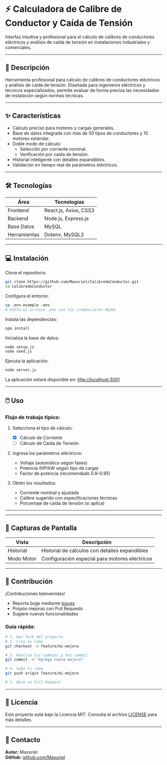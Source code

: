 # ⚡ Calculadora de Calibre de Conductor y Caída de Tensión

Interfaz intuitiva y profesional para el cálculo de calibres de conductores eléctricos y análisis de caída de tensión en instalaciones industriales y comerciales.

---

## 📝 Descripción

Herramienta profesional para cálculo de calibres de conductores eléctricos y análisis de caída de tensión. Diseñada para ingenieros eléctricos y técnicos especializados, permite evaluar de forma precisa las necesidades de instalación según normas técnicas.

---

## ✨ Características

- Cálculo preciso para motores y cargas generales.
- Base de datos integrada con más de 50 tipos de conductores y 10 motores estándar.
- Doble modo de cálculo:
  - Selección por corriente nominal.
  - Verificación por caída de tensión.
- Historial inteligente con detalles expandibles.
- Validación en tiempo real de parámetros eléctricos.

---

## 🛠️ Tecnologías

| Área       | Tecnologías                        |
|------------|------------------------------------|
| Frontend   | React.js, Axios, CSS3              |
| Backend    | Node.js, Express.js                |
| Base Datos | MySQL                              |
| Herramientas | Dotenv, MySQL2                    |

---

## 💻 Instalación

Clona el repositorio:

```bash
git clone https://github.com/Maxuriel/CalibredeConductor.git
cd CalibredeConductor
```

Configura el entorno:

```bash
cp .env.example .env
# Edita el archivo .env con tus credenciales MySQL
```

Instala las dependencias:

```bash
npm install
```

Inicializa la base de datos:

```bash
node setup.js
node seed.js
```

Ejecuta la aplicación:

```bash
node server.js
```

La aplicación estará disponible en: [http://localhost:3001](http://localhost:3001)

---

## 🖱️ Uso

### Flujo de trabajo típico:

1. Selecciona el tipo de cálculo:
   - [x] Cálculo de Corriente
   - [ ] Cálculo de Caída de Tensión

2. Ingresa los parámetros eléctricos:
   - Voltaje (automático según fases)
   - Potencia (HP/kW según tipo de carga)
   - Factor de potencia (recomendado 0.8–0.95)

3. Obtén los resultados:
   - Corriente nominal y ajustada
   - Calibre sugerido con especificaciones técnicas
   - Porcentaje de caída de tensión (si aplica)

---


---

## 📸 Capturas de Pantalla

| Vista       | Descripción                                  |
|-------------|----------------------------------------------|
| Historial   | Historial de cálculos con detalles expandibles |
| Modo Motor  | Configuración especial para motores eléctricos |

---

## 🤝 Contribución

¡Contribuciones bienvenidas!

- Reporta bugs mediante [Issues](https://github.com/Maxuriel/CalibredeConductor/issues)
- Propón mejoras con Pull Requests
- Sugiere nuevas funcionalidades

### Guía rápida:

```bash
# 1. Haz fork del proyecto
# 2. Crea tu rama
git checkout -b feature/mi-mejora

# 3. Realiza tus cambios y haz commit
git commit -m "Agrega nueva mejora"

# 4. Sube tu rama
git push origin feature/mi-mejora

# 5. Abre un Pull Request
```

---

## 📜 Licencia

Este proyecto está bajo la Licencia MIT. Consulta el archivo [LICENSE](./LICENSE) para más detalles.

---

## 📧 Contacto

**Autor:** Maxuriel  
**GitHub:** [github.com/Maxuriel](https://github.com/Maxuriel)  
```

